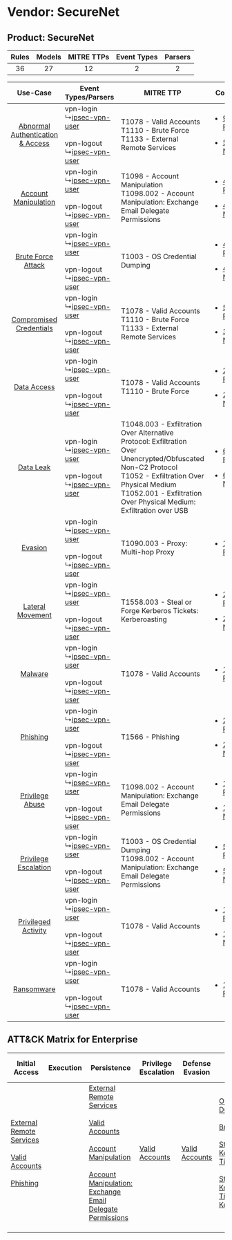 Vendor: SecureNet
=================
Product: SecureNet
------------------
| Rules | Models | MITRE TTPs | Event Types | Parsers |
|:-----:|:------:|:----------:|:-----------:|:-------:|
|  36   |   27   |     12     |      2      |    2    |

|    Use-Case    | Event Types/Parsers    | MITRE TTP    | Content    |
|:----:| ---- | ---- | ---- |
| [Abnormal Authentication & Access](../../../UseCases/uc_abnormal_authentication_&_access.md) |  vpn-login<br> ↳[ipsec-vpn-user](Ps/pC_ipsecvpnuser.md)<br><br> vpn-logout<br> ↳[ipsec-vpn-user](Ps/pC_ipsecvpnuser.md)<br> | T1078 - Valid Accounts<br>T1110 - Brute Force<br>T1133 - External Remote Services<br>    | [<ul><li>9 Rules</li></ul><ul><li>5 Models</li></ul>](RM/r_m_securenet_securenet_Abnormal_Authentication_&_Access.md) |
|    [Account Manipulation](../../../UseCases/uc_account_manipulation.md)    |  vpn-login<br> ↳[ipsec-vpn-user](Ps/pC_ipsecvpnuser.md)<br><br> vpn-logout<br> ↳[ipsec-vpn-user](Ps/pC_ipsecvpnuser.md)<br> | T1098 - Account Manipulation<br>T1098.002 - Account Manipulation: Exchange Email Delegate Permissions<br>    | [<ul><li>4 Rules</li></ul><ul><li>4 Models</li></ul>](RM/r_m_securenet_securenet_Account_Manipulation.md)    |
|    [Brute Force Attack](../../../UseCases/uc_brute_force_attack.md)    |  vpn-login<br> ↳[ipsec-vpn-user](Ps/pC_ipsecvpnuser.md)<br><br> vpn-logout<br> ↳[ipsec-vpn-user](Ps/pC_ipsecvpnuser.md)<br> | T1003 - OS Credential Dumping<br>    | [<ul><li>4 Rules</li></ul><ul><li>4 Models</li></ul>](RM/r_m_securenet_securenet_Brute_Force_Attack.md)    |
|          [Compromised Credentials](../../../UseCases/uc_compromised_credentials.md)          |  vpn-login<br> ↳[ipsec-vpn-user](Ps/pC_ipsecvpnuser.md)<br><br> vpn-logout<br> ↳[ipsec-vpn-user](Ps/pC_ipsecvpnuser.md)<br> | T1078 - Valid Accounts<br>T1110 - Brute Force<br>T1133 - External Remote Services<br>    | [<ul><li>5 Rules</li></ul><ul><li>3 Models</li></ul>](RM/r_m_securenet_securenet_Compromised_Credentials.md)          |
|    [Data Access](../../../UseCases/uc_data_access.md)    |  vpn-login<br> ↳[ipsec-vpn-user](Ps/pC_ipsecvpnuser.md)<br><br> vpn-logout<br> ↳[ipsec-vpn-user](Ps/pC_ipsecvpnuser.md)<br> | T1078 - Valid Accounts<br>T1110 - Brute Force<br>    | [<ul><li>2 Rules</li></ul><ul><li>2 Models</li></ul>](RM/r_m_securenet_securenet_Data_Access.md)    |
|    [Data Leak](../../../UseCases/uc_data_leak.md)    |  vpn-login<br> ↳[ipsec-vpn-user](Ps/pC_ipsecvpnuser.md)<br><br> vpn-logout<br> ↳[ipsec-vpn-user](Ps/pC_ipsecvpnuser.md)<br> | T1048.003 - Exfiltration Over Alternative Protocol: Exfiltration Over Unencrypted/Obfuscated Non-C2 Protocol<br>T1052 - Exfiltration Over Physical Medium<br>T1052.001 - Exfiltration Over Physical Medium: Exfiltration over USB<br> | [<ul><li>6 Rules</li></ul><ul><li>6 Models</li></ul>](RM/r_m_securenet_securenet_Data_Leak.md)    |
|    [Evasion](../../../UseCases/uc_evasion.md)    |  vpn-login<br> ↳[ipsec-vpn-user](Ps/pC_ipsecvpnuser.md)<br><br> vpn-logout<br> ↳[ipsec-vpn-user](Ps/pC_ipsecvpnuser.md)<br> | T1090.003 - Proxy: Multi-hop Proxy<br>    | [<ul><li>1 Rules</li></ul>](RM/r_m_securenet_securenet_Evasion.md)    |
|    [Lateral Movement](../../../UseCases/uc_lateral_movement.md)    |  vpn-login<br> ↳[ipsec-vpn-user](Ps/pC_ipsecvpnuser.md)<br><br> vpn-logout<br> ↳[ipsec-vpn-user](Ps/pC_ipsecvpnuser.md)<br> | T1558.003 - Steal or Forge Kerberos Tickets: Kerberoasting<br>    | [<ul><li>2 Rules</li></ul><ul><li>2 Models</li></ul>](RM/r_m_securenet_securenet_Lateral_Movement.md)    |
|    [Malware](../../../UseCases/uc_malware.md)    |  vpn-login<br> ↳[ipsec-vpn-user](Ps/pC_ipsecvpnuser.md)<br><br> vpn-logout<br> ↳[ipsec-vpn-user](Ps/pC_ipsecvpnuser.md)<br> | T1078 - Valid Accounts<br>    | [<ul><li>1 Rules</li></ul>](RM/r_m_securenet_securenet_Malware.md)    |
|    [Phishing](../../../UseCases/uc_phishing.md)    |  vpn-login<br> ↳[ipsec-vpn-user](Ps/pC_ipsecvpnuser.md)<br><br> vpn-logout<br> ↳[ipsec-vpn-user](Ps/pC_ipsecvpnuser.md)<br> | T1566 - Phishing<br>    | [<ul><li>2 Rules</li></ul><ul><li>2 Models</li></ul>](RM/r_m_securenet_securenet_Phishing.md)    |
|    [Privilege Abuse](../../../UseCases/uc_privilege_abuse.md)    |  vpn-login<br> ↳[ipsec-vpn-user](Ps/pC_ipsecvpnuser.md)<br><br> vpn-logout<br> ↳[ipsec-vpn-user](Ps/pC_ipsecvpnuser.md)<br> | T1098.002 - Account Manipulation: Exchange Email Delegate Permissions<br>    | [<ul><li>1 Rules</li></ul><ul><li>1 Models</li></ul>](RM/r_m_securenet_securenet_Privilege_Abuse.md)    |
|    [Privilege Escalation](../../../UseCases/uc_privilege_escalation.md)    |  vpn-login<br> ↳[ipsec-vpn-user](Ps/pC_ipsecvpnuser.md)<br><br> vpn-logout<br> ↳[ipsec-vpn-user](Ps/pC_ipsecvpnuser.md)<br> | T1003 - OS Credential Dumping<br>T1098.002 - Account Manipulation: Exchange Email Delegate Permissions<br>    | [<ul><li>5 Rules</li></ul><ul><li>5 Models</li></ul>](RM/r_m_securenet_securenet_Privilege_Escalation.md)    |
|    [Privileged Activity](../../../UseCases/uc_privileged_activity.md)    |  vpn-login<br> ↳[ipsec-vpn-user](Ps/pC_ipsecvpnuser.md)<br><br> vpn-logout<br> ↳[ipsec-vpn-user](Ps/pC_ipsecvpnuser.md)<br> | T1078 - Valid Accounts<br>    | [<ul><li>1 Rules</li></ul><ul><li>1 Models</li></ul>](RM/r_m_securenet_securenet_Privileged_Activity.md)    |
|    [Ransomware](../../../UseCases/uc_ransomware.md)    |  vpn-login<br> ↳[ipsec-vpn-user](Ps/pC_ipsecvpnuser.md)<br><br> vpn-logout<br> ↳[ipsec-vpn-user](Ps/pC_ipsecvpnuser.md)<br> | T1078 - Valid Accounts<br>    | [<ul><li>1 Rules</li></ul>](RM/r_m_securenet_securenet_Ransomware.md)    |

ATT&CK Matrix for Enterprise
----------------------------
| Initial Access                                                                                                                                                                                                | Execution | Persistence                                                                                                                                                                                                                                                                                                                                 | Privilege Escalation                                                | Defense Evasion                                                     | Credential Access                                                                                                                                                                                                                                                                                                                     | Discovery | Lateral Movement | Collection | Command and Control                                                                                                                       | Exfiltration                                                                                                                                                                                                                                                                                                                                                                                                                                                | Impact |
| ------------------------------------------------------------------------------------------------------------------------------------------------------------------------------------------------------------- | --------- | ------------------------------------------------------------------------------------------------------------------------------------------------------------------------------------------------------------------------------------------------------------------------------------------------------------------------------------------- | ------------------------------------------------------------------- | ------------------------------------------------------------------- | ------------------------------------------------------------------------------------------------------------------------------------------------------------------------------------------------------------------------------------------------------------------------------------------------------------------------------------- | --------- | ---------------- | ---------- | ----------------------------------------------------------------------------------------------------------------------------------------- | ----------------------------------------------------------------------------------------------------------------------------------------------------------------------------------------------------------------------------------------------------------------------------------------------------------------------------------------------------------------------------------------------------------------------------------------------------------- | ------ |
| [External Remote Services](https://attack.mitre.org/techniques/T1133)<br><br>[Valid Accounts](https://attack.mitre.org/techniques/T1078)<br><br>[Phishing](https://attack.mitre.org/techniques/T1566)<br><br> |           | [External Remote Services](https://attack.mitre.org/techniques/T1133)<br><br>[Valid Accounts](https://attack.mitre.org/techniques/T1078)<br><br>[Account Manipulation](https://attack.mitre.org/techniques/T1098)<br><br>[Account Manipulation: Exchange Email Delegate Permissions](https://attack.mitre.org/techniques/T1098/002)<br><br> | [Valid Accounts](https://attack.mitre.org/techniques/T1078)<br><br> | [Valid Accounts](https://attack.mitre.org/techniques/T1078)<br><br> | [OS Credential Dumping](https://attack.mitre.org/techniques/T1003)<br><br>[Brute Force](https://attack.mitre.org/techniques/T1110)<br><br>[Steal or Forge Kerberos Tickets](https://attack.mitre.org/techniques/T1558)<br><br>[Steal or Forge Kerberos Tickets: Kerberoasting](https://attack.mitre.org/techniques/T1558/003)<br><br> |           |                  |            | [Proxy: Multi-hop Proxy](https://attack.mitre.org/techniques/T1090/003)<br><br>[Proxy](https://attack.mitre.org/techniques/T1090)<br><br> | [Exfiltration Over Alternative Protocol](https://attack.mitre.org/techniques/T1048)<br><br>[Exfiltration Over Alternative Protocol: Exfiltration Over Unencrypted/Obfuscated Non-C2 Protocol](https://attack.mitre.org/techniques/T1048/003)<br><br>[Exfiltration Over Physical Medium: Exfiltration over USB](https://attack.mitre.org/techniques/T1052/001)<br><br>[Exfiltration Over Physical Medium](https://attack.mitre.org/techniques/T1052)<br><br> |        |